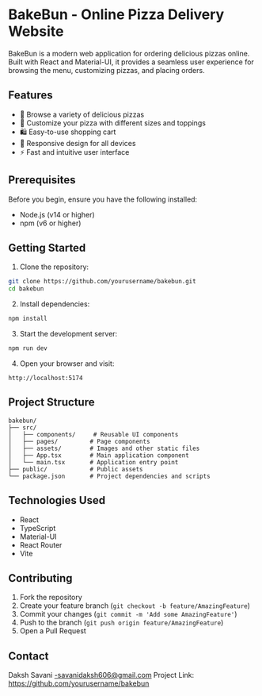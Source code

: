 # BakeBun - Online Pizza Delivery Website

BakeBun is a modern web application for ordering delicious pizzas online. Built with React and Material-UI, it provides a seamless user experience for browsing the menu, customizing pizzas, and placing orders.

## Features

- 🍕 Browse a variety of delicious pizzas
- 🛒 Customize your pizza with different sizes and toppings
- 🛍️ Easy-to-use shopping cart
- 📱 Responsive design for all devices
- ⚡ Fast and intuitive user interface

## Prerequisites

Before you begin, ensure you have the following installed:
- Node.js (v14 or higher)
- npm (v6 or higher)

## Getting Started

1. Clone the repository:
```bash
git clone https://github.com/yourusername/bakebun.git
cd bakebun
```

2. Install dependencies:
```bash
npm install
```

3. Start the development server:
```bash
npm run dev
```

4. Open your browser and visit:
```
http://localhost:5174
```

## Project Structure

```
bakebun/
├── src/
│   ├── components/     # Reusable UI components
│   ├── pages/         # Page components
│   ├── assets/        # Images and other static files
│   ├── App.tsx        # Main application component
│   └── main.tsx       # Application entry point
├── public/            # Public assets
└── package.json       # Project dependencies and scripts
```

## Technologies Used

- React
- TypeScript
- Material-UI
- React Router
- Vite

## Contributing

1. Fork the repository
2. Create your feature branch (`git checkout -b feature/AmazingFeature`)
3. Commit your changes (`git commit -m 'Add some AmazingFeature'`)
4. Push to the branch (`git push origin feature/AmazingFeature`)
5. Open a Pull Request


## Contact

Daksh Savani -savanidaksh606@gmail.com
Project Link: https://github.com/yourusername/bakebun

